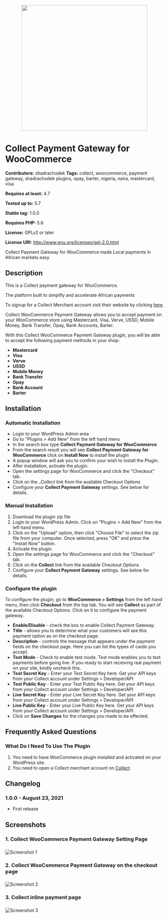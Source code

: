 
<p align="center"><a href="https://collect.africa" target="_blank"><img src="https://res.cloudinary.com/collect-africa/image/upload/v1629734986/Collect_paymement_options_xb3a9n.png" width="400"></a></p>


# Collect Payment Gateway for WooCommerce

**Contributors:** shadrachodek
**Tags:** collect, woocommerce, payment gateway, shadrachodek plugins, opay, barter, nigeria, naira, mastercard, visa

**Requires at least:** 4.7

**Tested up to:** 5.7

**Stable tag:** 1.0.0

**Requires PHP:** 5.6

**License:** GPLv2 or later

**License URI:** http://www.gnu.org/licenses/gpl-2.0.html

Collect Payment Gateway for WooCommerce made Local payments in African markets easy

## Description

This is a Collect payment gateway for WooCommerce.

The platform built to simplify and accelerate African payments

To signup for a Collect Merchant account visit their website by clicking [here](https://collect.africa)

Collect WooCommerce Payment Gateway allows you to accept payment on your WooCommerce store using Mastercard, Visa, Verve, USSD, Mobile Money, Bank Transfer, Opay, Bank Accounts, Barter.

With this Collect WooCommerce Payment Gateway plugin, you will be able to accept the following payment methods in your shop:

* __Mastercard__
* __Visa__
* __Verve__
* __USSD__
* __Mobile Money__
* __Bank Transfer__
* __Opay__
* __Bank Account__
* __Barter__


## Installation


### Automatic Installation
* 	Login to your WordPress Admin area
* 	Go to "Plugins > Add New" from the left hand menu
* 	In the search box type __Collect Payment Gateway for WooCommerce__
*	From the search result you will see __Collect Payment Gateway for WooCommerce__ click on __Install Now__ to install the plugin
*	A popup window will ask you to confirm your wish to install the Plugin.
*	After installation, activate the plugin.
* 	Open the settings page for WooCommerce and click the "Checkout" tab.
* 	Click on the __Collect_ link from the available Checkout Options
*	Configure your __Collect Payment Gateway__ settings. See below for details.


### Manual Installation
1. 	Download the plugin zip file
2. 	Login to your WordPress Admin. Click on "Plugins > Add New" from the left hand menu.
3.  Click on the "Upload" option, then click "Choose File" to select the zip file from your computer. Once selected, press "OK" and press the "Install Now" button.
4.  Activate the plugin.
5. 	Open the settings page for WooCommerce and click the "Checkout" tab.
6. 	Click on the __Collect__ link from the available Checkout Options
7.	Configure your __Collect Payment Gateway__ settings. See below for details.

### Configure the plugin
To configure the plugin, go to __WooCommerce > Settings__ from the left hand menu, then click __Checkout__ from the top tab. You will see __Collect__ as part of the available Checkout Options. Click on it to configure the payment gateway.

* __Enable/Disable__ - check the box to enable Collect Payment Gateway.
* __Title__ - allows you to determine what your customers will see this payment option as on the checkout page.
* __Description__ - controls the message that appears under the payment fields on the checkout page. Here you can list the types of cards you accept.
* __Test Mode__ - Check to enable test mode. Test mode enables you to test payments before going live. If you ready to start receiving real payment on your site, kindly uncheck this.
* __Test Secret Key__ - Enter your Test Secret Key here. Get your API keys from your Collect account under Settings > Developer/API
* __Test Public Key__ - Enter your Test Public Key here. Get your API keys from your Collect account under Settings > Developer/API
* __Live Secret Key__ - Enter your Live Secret Key here. Get your API keys from your Collect account under Settings > Developer/API
* __Live Public Key__ - Enter your Live Public Key here. Get your API keys from your Collect account under Settings > Developer/API
* Click on __Save Changes__ for the changes you made to be effected.


## Frequently Asked Questions


### What Do I Need To Use The Plugin

1.	You need to have WooCommerce plugin installed and activated on your WordPress site.
2.	You need to open a Collect merchant account on [Collect](https://collect.africa)


## Changelog

### 1.0.0 - August 23, 2021
* First release


## Screenshots ##

### 1. Collect WooCommerce Payment Gateway Setting Page
###
![Screenshot 1](https://github.com/shadrachodek/woo-collect/blob/master/assets/images/Screenshot_1.jpg)


### 2. Collect WooCommerce Payment Gateway on the checkout page
###
![Screenshot 2](https://github.com/shadrachodek/woo-collect/blob/master/assets/images/Screenshot_2.jpg)


### 3. Collect inline payment page
###
![Screenshot 3](https://github.com/shadrachodek/woo-collect/blob/master/assets/images/Screenshot_3.jpg)

